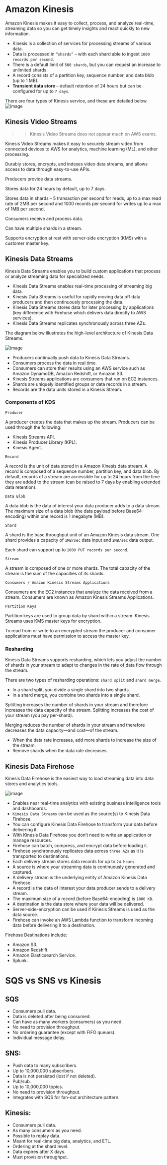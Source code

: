 # Amazon Kinesis
Amazon Kinesis makes it easy to collect, process, and analyze real-time, streaming data so you can get timely insights and react quickly to new information. 

- Kinesis is a collection of services for processing streams of various data.
- Data is processed in `“shards”` – with each shard able to ingest `1000 records per second`.
- There is a default limit of `500 shards`, but you can request an increase to unlimited shards.
- A record consists of a partition key, sequence number, and data blob (up to 1 MB).
- **Transient data store** – default retention of 24 hours but can be configured for up to `7 days`.

There are four types of Kinesis service, and these are detailed below.
![image](https://github.com/user-attachments/assets/ceb1cf3c-228b-4f9f-8d78-3f691788326f)

## Kinesis Video Streams
>> Kinesis Video Streams does not appear much on AWS exams.

Kinesis Video Streams makes it easy to securely stream video from connected devices to AWS for analytics, machine learning (ML), and other processing.

Durably stores, encrypts, and indexes video data streams, and allows access to data through easy-to-use APIs.

Producers provide data streams.

Stores data for 24 hours by default, up to 7 days.

Stores data in shards – 5 transaction per second for reads, up to a max read rate of 2MB per second and 1000 records per second for writes up to a max of 1MB per second.

Consumers receive and process data.

Can have multiple shards in a stream.

Supports encryption at rest with server-side encryption (KMS) with a customer master key.

## Kinesis Data Streams
Kinesis Data Streams enables you to build custom applications that process or analyze streaming data for specialized needs.

- Kinesis Data Streams enables real-time processing of streaming big data.
- Kinesis Data Streams is useful for rapidly moving data off data producers and then continuously processing the data.
- Kinesis Data Streams stores data for later processing by applications (key difference with Firehose which delivers data directly to AWS services).
- Kinesis Data Streams replicates synchronously across three AZs.

The diagram below illustrates the high-level architecture of Kinesis Data Streams.

![image](https://github.com/user-attachments/assets/4784b852-13be-4477-a363-93f4b6221a4c)

- Producers continually push data to Kinesis Data Streams.
- Consumers process the data in real time.
- Consumers can store their results using an AWS service such as Amazon DynamoDB, Amazon Redshift, or Amazon S3.
- Kinesis Streams applications are consumers that run on EC2 instances.
- Shards are uniquely identified groups or data records in a stream.
- Records are the data units stored in a Kinesis Stream.

### Components of KDS

`Producer`

A producer creates the data that makes up the stream.
Producers can be used through the following:
- Kinesis Streams API.
- Kinesis Producer Library (KPL).
- Kinesis Agent.

`Record`

A record is the unit of data stored in a Amazon Kinesis data stream. A record is composed of a sequence number, partition key, and data blob. By default, records of a stream are accessible for up to 24 hours from the time they are added to the stream (can be raised to 7 days by enabling extended data retention).

`Data Blob`

A data blob is the data of interest your data producer adds to a data stream. The maximum size of a data blob (the data payload before Base64-encoding) within one record is 1 megabyte (MB).

`Shard`

A shard is the base throughput unit of an Amazon Kinesis data stream. One shard provides a capacity of `1MB/sec` data input and `2MB/sec` data output.

Each shard can support up to `1000 PUT records per second`.

`Stream`

A stream is composed of one or more shards. The total capacity of the stream is the sum of the capacities of its shards.

`Consumers / Amazon Kinesis Streams Applications`

Consumers are the EC2 instances that analyze the data received from a stream. Consumers are known as Amazon Kinesis Streams Applications.

`Partition Keys`

Partition keys are used to group data by shard within a stream. Kinesis Streams uses KMS master keys for encryption.

To read from or write to an encrypted stream the producer and consumer applications must have permission to access the master key.

### Resharding

Kinesis Data Streams supports resharding, which lets you adjust the number of shards in your stream to adapt to changes in the rate of data flow through the stream.

There are two types of resharding operations: `shard split` and `shard merge`.
- In a shard split, you divide a single shard into two shards.
- In a shard merge, you combine two shards into a single shard.

Splitting increases the number of shards in your stream and therefore increases the data capacity of the stream. Splitting increases the cost of your stream (you pay per-shard).

Merging reduces the number of shards in your stream and therefore decreases the data capacity—and cost—of the stream.

- When the data rate increases, add more shards to increase the size of the stream.
- Remove shards when the data rate decreases.

## Kinesis Data Firehose
Kinesis Data Firehose is the easiest way to load streaming data into data stores and analytics tools.

![image](https://github.com/user-attachments/assets/61d939b7-86e1-439f-a4b1-bbdd80ecbca1)


- Enables near real-time analytics with existing business intelligence tools and dashboards.
- `Kinesis Data Streams` can be used as the source(s) to Kinesis Data Firehose.
- You can configure Kinesis Data Firehose to transform your data before delivering it.
- With Kinesis Data Firehose you don’t need to write an application or manage resources.
- Firehose can batch, compress, and encrypt data before loading it.
- Firehose synchronously replicates data across `three AZs` as it is transported to destinations.
- Each delivery stream stores data records for up to `24 hours`.
- A source is where your streaming data is continuously generated and captured.
- A delivery stream is the underlying entity of Amazon Kinesis Data Firehose.
- A record is the data of interest your data producer sends to a delivery stream.
- The maximum size of a record (before Base64-encoding) is `1000 KB`.
- A destination is the data store where your data will be delivered.
- Server-side-encryption can be used if Kinesis Streams is used as the data source.
- Firehose can invoke an AWS Lambda function to transform incoming data before delivering it to a destination.

Firehose Destinations include:
- Amazon S3.
- Amazon Redshift.
- Amazon Elasticsearch Service.
- Splunk.

# SQS vs SNS vs Kinesis
## SQS

- Consumers pull data.
- Data is deleted after being consumed.
- Can have as many workers (consumers) as you need.
- No need to provision throughput.
- No ordering guarantee (except with FIFO queues).
- Individual message delay.

## SNS:

- Push data to many subscribers.
- Up to 10,000,000 subscribers.
- Data is not persisted (lost if not deleted).
- Pub/sub.
- Up to 10,000,000 topics.
- No need to provision throughput.
- Integrates with SQS for fan-out architecture pattern.

## Kinesis:

- Consumers pull data.
- As many consumers as you need.
- Possible to replay data.
- Meant for real-time big data, analytics, and ETL.
- Ordering at the shard level.
- Data expires after X days.
- Must provision throughput.
